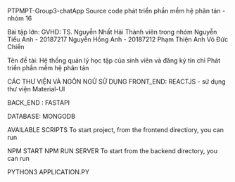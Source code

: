 
PTPMPT-Group3-chatApp Source code phát triển phần mềm hệ phân tán - nhóm 16

Bài tập lớn: GVHD: TS. Nguyễn Nhất Hải Thành viên trong nhóm Nguyễn Tiểu Anh - 20187217 Nguyễn Hồng Anh - 20187212 Phạm Thiện Anh Võ Đức Chiến

Tên đề tài: Hệ thống quản lý học tập của sinh viên và đăng ký tín chỉ Phát triển phần mềm hệ phân tán

CÁC THƯ VIỆN VÀ NGÔN NGỮ SỬ DỤNG FRONT_END: REACTJS - sử dụng thư viện Material-UI

BACK_END : FASTAPI

DATABASE: MONGODB

AVAILABLE SCRIPTS To start project, from the frontend directiory, you can run

NPM START NPM RUN SERVER To start from the backend directory, you can run

PYTHON3 APPLICATION.PY


